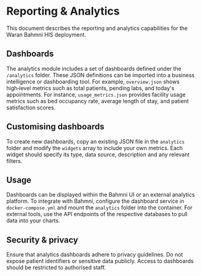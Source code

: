 # Reporting & Analytics

This document describes the reporting and analytics capabilities for the Waran Bahmni HIS deployment.

## Dashboards

The analytics module includes a set of dashboards defined under the `/analytics` folder. These JSON definitions can be imported into a business intelligence or dashboarding tool. For example, `overview.json` shows high‑level metrics such as total patients, pending labs, and today's appointments. For instance, `usage_metrics.json` provides facility usage metrics such as bed occupancy rate, average length of stay, and patient satisfaction scores.

## Customising dashboards

To create new dashboards, copy an existing JSON file in the `analytics` folder and modify the `widgets` array to include your own metrics. Each widget should specify its type, data source, description and any relevant filters.

## Usage

Dashboards can be displayed within the Bahmni UI or an external analytics platform. To integrate with Bahmni, configure the dashboard service in `docker‑compose.yml` and mount the `analytics` folder into the container. For external tools, use the API endpoints of the respective databases to pull data into your charts.

## Security & privacy

Ensure that analytics dashboards adhere to privacy guidelines. Do not expose patient identifiers or sensitive data publicly. Access to dashboards should be restricted to authorised staff.
